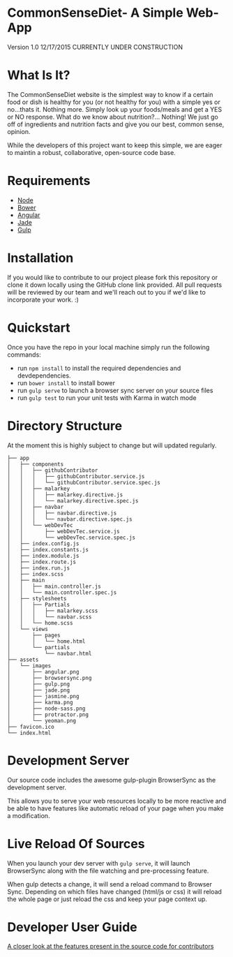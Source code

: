 # CommonSenseDiet- A Simple Web-App 
Version 1.0 12/17/2015
CURRENTLY UNDER CONSTRUCTION



# What Is It?

The CommonSenseDiet website is the simplest way to know if a certain food or 
dish is healthy for you (or not healthy for you) with a simple yes or no...thats it. Nothing more. 
Simply look up your foods/meals and get a YES or NO response. What do we know about nutrition?...
Nothing! We just go off of ingredients and nutrition facts and give you our best, common sense, opinion.

While the developers of this project want to keep this simple, we are 
eager to maintin a robust, collaborative, open-source code base. 

# Requirements

* [Node](https://nodejs.org/en/)
* [Bower](http://bower.io/)
* [Angular](https://angularjs.org/)
* [Jade](http://jade-lang.com/)
* [Gulp](http://gulpjs.com/)

# Installation

If you would like to contribute to our project please fork 
this repository or clone it down locally using the GitHub clone link 
provided. All pull requests will be reviewed by our team and we'll reach 
out to you if we'd like to incorporate your work. :) 

# Quickstart 

Once you have the repo in your local machine simply run the following commands: 

* run `npm install` to install the required dependencies and devdependencies.
* run `bower install` to install bower
* run `gulp serve` to launch a browser sync server on your source files
* run `gulp test` to run your unit tests with Karma in watch mode

# Directory Structure

At the moment this is highly subject to change but will updated regularly.  

```
├── app
│   ├── components
│   │   ├── githubContributor
│   │   │   ├── githubContributor.service.js
│   │   │   └── githubContributor.service.spec.js
│   │   ├── malarkey
│   │   │   ├── malarkey.directive.js
│   │   │   └── malarkey.directive.spec.js
│   │   ├── navbar
│   │   │   ├── navbar.directive.js
│   │   │   └── navbar.directive.spec.js
│   │   └── webDevTec
│   │       ├── webDevTec.service.js
│   │       └── webDevTec.service.spec.js
│   ├── index.config.js
│   ├── index.constants.js
│   ├── index.module.js
│   ├── index.route.js
│   ├── index.run.js
│   ├── index.scss
│   ├── main
│   │   ├── main.controller.js
│   │   └── main.controller.spec.js
│   ├── stylesheets
│   │   ├── Partials
│   │   │   ├── malarkey.scss
│   │   │   └── navbar.scss
│   │   └── home.scss
│   └── views
│       ├── pages
│       │   └── home.html
│       └── partials
│           └── navbar.html
├── assets
│   └── images
│       ├── angular.png
│       ├── browsersync.png
│       ├── gulp.png
│       ├── jade.png
│       ├── jasmine.png
│       ├── karma.png
│       ├── node-sass.png
│       ├── protractor.png
│       └── yeoman.png
├── favicon.ico
└── index.html

```

# Development Server 

Our source code includes the awesome gulp-plugin BrowserSync as the development server.

This allows you to serve your web resources locally to be more reactive and be able to have features like automatic reload of your page when you make a modification.

# Live Reload Of Sources

When you launch your dev server with `gulp serve`, it will launch BrowserSync along with the file watching and pre-processing feature.

When gulp detects a change, it will send a reload command to Browser Sync. Depending on which files have changed (html/js or css) it will reload the whole page or just reload the css and keep your page context up.

# Developer User Guide

[A closer look at the features present in the source code for contributors](user-guide.md)

